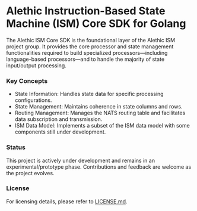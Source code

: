 # Alethic Instruction-Based State Machine (ISM) Core SDK for Golang
The Alethic ISM Core SDK is the foundational layer of the Alethic ISM project group. It provides the core processor and state management functionalities required to build specialized processors—including language-based processors—and to handle the majority of state input/output processing.

### Key Concepts
 * State Information: Handles state data for specific processing configurations. 
 * State Management: Maintains coherence in state columns and rows. 
 * Routing Management: Manages the NATS routing table and facilitates data subscription and transmission. 
 * ISM Data Model: Implements a subset of the ISM data model with some components still under development.

### Status 
This project is actively under development and remains in an experimental/prototype phase. Contributions and feedback are welcome as the project evolves.

### License
For licensing details, please refer to [LICENSE.md](README.md).